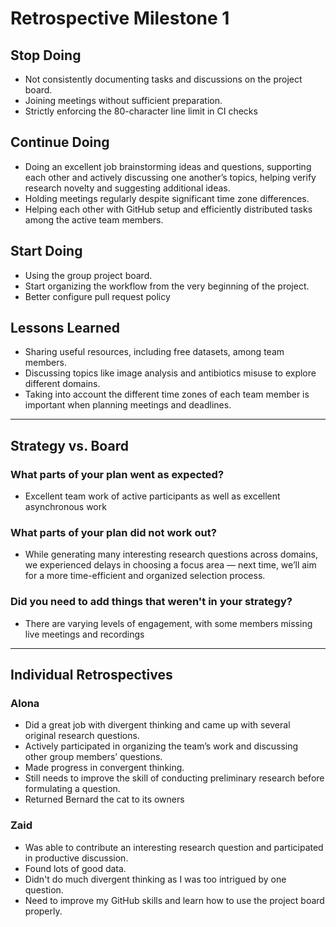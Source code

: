 # Retrospective Milestone 1

## Stop Doing

- Not consistently documenting tasks and discussions on the project board.  
- Joining meetings without sufficient preparation.
- Strictly enforcing the 80-character line limit in CI checks

## Continue Doing

- Doing an excellent job brainstorming ideas and questions, supporting
each other and actively discussing one another’s topics, helping
verify research novelty and suggesting additional ideas.  
- Holding meetings regularly despite significant time zone
differences.  
- Helping each other with GitHub setup and efficiently distributed tasks
among the active team members.  

## Start Doing

- Using the group project board.
- Start organizing the workflow from the very beginning of the project.
- Better configure pull request policy

## Lessons Learned

- Sharing useful resources, including free datasets, among team members.  
- Discussing topics like image analysis and antibiotics misuse to explore
different domains.
- Taking into account the different time zones of each team member is
important when planning meetings and deadlines.
  
---

## Strategy vs. Board

### What parts of your plan went as expected?

- Excellent team work of active participants as well as excellent asynchronous work
  
### What parts of your plan did not work out?

- While generating many interesting research questions across domains, we
experienced delays in choosing a focus area — next time, we’ll aim for a
more time-efficient and organized selection process.

### Did you need to add things that weren't in your strategy?

- There are varying levels of engagement, with some members missing live
meetings and recordings

---

## Individual Retrospectives

### Alona

- Did a great job with divergent thinking and came up with several  
  original research questions.  
- Actively participated in organizing the team’s work and discussing  
  other group members’ questions.  
- Made progress in convergent thinking.  
- Still needs to improve the skill of conducting preliminary
research before formulating a question.  
- Returned Bernard the cat to its owners

### Zaid

- Was able to contribute an interesting research question and participated
in productive discussion.
- Found lots of good data.
- Didn't do much divergent thinking as I was too intrigued by one question.
- Need to improve my GitHub skills and learn how to use the project board properly.
